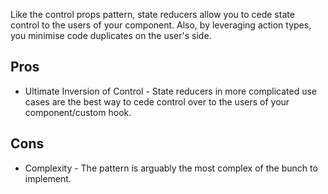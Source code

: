 Like the control props pattern, state reducers allow you to cede state control to the users of your component. Also, by leveraging action types, you minimise code duplicates on the user's side.

## Pros

- Ultimate Inversion of Control - State reducers in more complicated use cases are the best way to cede control over to the users of your component/custom hook.

## Cons

- Complexity - The pattern is arguably the most complex of the bunch to implement.

